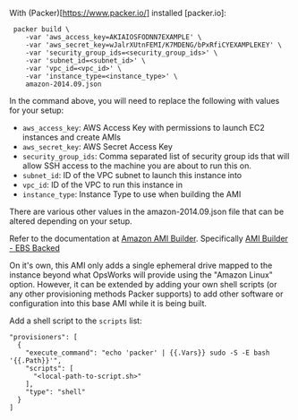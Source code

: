 
With (Packer)[https://www.packer.io/] installed [packer.io]:

     packer build \
        -var 'aws_access_key=AKIAIOSFODNN7EXAMPLE' \
        -var 'aws_secret_key=wJalrXUtnFEMI/K7MDENG/bPxRfiCYEXAMPLEKEY' \
        -var 'security_group_ids=<security_group_ids>' \
        -var 'subnet_id=<subnet_id>' \
        -var 'vpc_id=<vpc_id>' \
        -var 'instance_type=<instance_type>' \
        amazon-2014.09.json

In the command above, you will need to replace the following with values for your setup:

* `aws_access_key`: AWS Access Key with permissions to launch EC2 instances and create AMIs
* `aws_secret_key`: AWS Secret Access Key
* `security_group_ids`: Comma separated list of security group ids that will allow SSH access to the machine you are about to run this on.
* `subnet_id`: ID of the VPC subnet to launch this instance into
* `vpc_id`: ID of the VPC to run this instance in
* `instance_type`: Instance Type to use when building the AMI

There are various other values in the amazon-2014.09.json file that can be altered depending on your setup.

Refer to the documentation at [Amazon AMI Builder](https://www.packer.io/docs/builders/amazon.html).  Specifically [AMI Builder - EBS Backed](https://www.packer.io/docs/builders/amazon-ebs.html)

On it's own, this AMI only adds a single ephemeral drive mapped to the instance beyond
what OpsWorks will provide using the "Amazon Linux" option.  However, it can be extended
by adding your own shell scripts (or any other provisioning methods Packer supports) to
add other software or configuration into this base AMI while it is being built.

Add a shell script to the `scripts` list:

    "provisioners": [
      {
        "execute_command": "echo 'packer' | {{.Vars}} sudo -S -E bash '{{.Path}}'",
        "scripts": [
          "<local-path-to-script.sh>"
        ],
        "type": "shell"
      }
    ]
